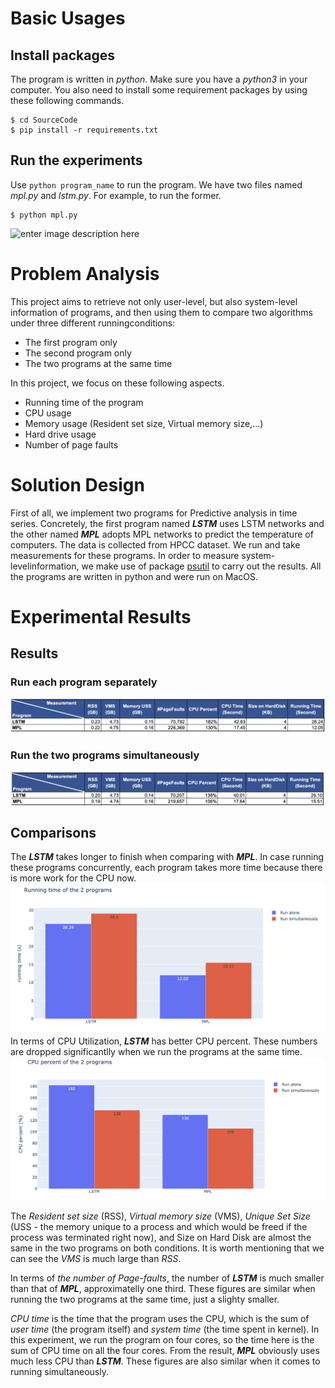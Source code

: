 
# Basic Usages

## Install packages
The program is written in *python*. Make sure you have a *python3* in your computer. You also need to install some requirement packages by using these following commands.


    $ cd SourceCode
    $ pip install -r requirements.txt
    
 ## Run the experiments
 Use `python program_name` to run the program. We have two files named *mpl.py* and *lstm.py*. For example, to run the former.
 

    $ python mpl.py

![enter image description here](https://github.com/chaupmcs/os_project1/blob/master/img/demo_mpl.gif?raw=true)

# Problem Analysis
This project aims to retrieve not only user-level, but also system-level information of programs,  and then using them to compare  two  algorithms  under  three  different  runningconditions:
   - The first program only
   - The second program only
   - The two programs at the same time


In this project, we focus on these following aspects.
   - Running time of the program
   - CPU usage
   - Memory usage (Resident set size, Virtual memory size,...)
   - Hard drive usage
   - Number of page faults

# Solution Design
First of all, we implement two programs for Predictive analysis in time series. Concretely, the first program named ***LSTM*** uses LSTM networks and the other named ***MPL*** adopts MPL networks to predict the temperature of computers. The data is collected from HPCC dataset. We run and take measurements for these programs.  In order to measure system-levelinformation, we make use of package  [psutil](https://psutil.readthedocs.io/en/latest/) to carry out the results.  All the programs are written in python and were run on MacOS.

# Experimental Results
## Results

### Run each program separately 
![enter image description here](https://raw.githubusercontent.com/chaupmcs/os_project1/master/img/separately.png)

### Run the two programs simultaneously
![enter image description here](https://raw.githubusercontent.com/chaupmcs/os_project1/master/img/simultaneously.png)

## Comparisons
The ***LSTM*** takes longer to finish when comparing with  ***MPL***.  In case running these programs concurrently, each program takes more time because there is more work for the CPU now. 
![enter image description here](https://raw.githubusercontent.com/chaupmcs/os_project1/master/img/running_time.png)
<br>
In terms of CPU Utilization, ***LSTM*** has better CPU percent. These numbers are dropped significantlly when we run the programs at the same time.
![enter image description here](https://raw.githubusercontent.com/chaupmcs/os_project1/master/img/cpu_percent.png)

The *Resident set size* (RSS), *Virtual memory size* (VMS),  *Unique Set Size* (USS - the memory unique to a process and which would be freed if the process was terminated right now), and Size on Hard Disk are almost the same in the two programs on both conditions. It is worth mentioning that we can see the *VMS* is much large than *RSS*.

In terms of *the number of Page-faults*, the number of ***LSTM*** is much smaller than that of ***MPL***, approximatelly one third. These figures are similar when running the two programs at the same time, just a slighty smaller. 

*CPU time* is the time that the program uses the CPU, which is the sum of *user  time*  (the program itself) and  *system time* (the time spent in kernel). In this experiment, we run the program on four cores, so the time here is the sum of CPU time on all the four cores. From the result, ***MPL*** obviously uses much less CPU than ***LSTM***. These figures are also similar when it comes to running simultaneously.